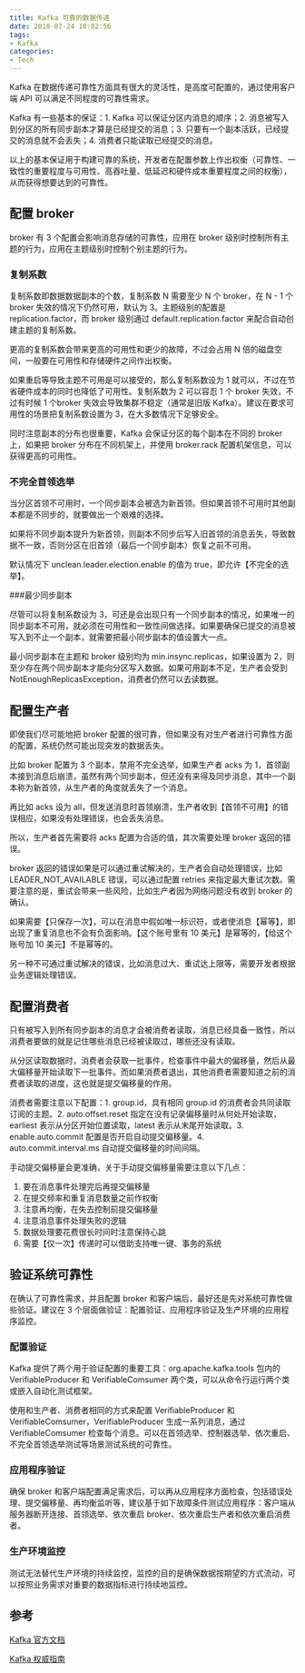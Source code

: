 ```yaml
---
title: Kafka 可靠的数据传递
date: 2018-07-24 10:02:56
tags:
- Kafka
categories:
- Tech
---
```


Kafka 在数据传递可靠性方面具有很大的灵活性，是高度可配置的，通过使用客户端 API 可以满足不同程度的可靠性需求。

Kafka 有一些基本的保证：1. Kafka 可以保证分区内消息的顺序；2. 消息被写入到分区的所有同步副本才算是已经提交的消息；3. 只要有一个副本活跃，已经提交的消息就不会丢失；4. 消费者只能读取已经提交的消息。

以上的基本保证用于构建可靠的系统，开发者在配置参数上作出权衡（可靠性、一致性的重要程度与可用性、高吞吐量、低延迟和硬件成本重要程度之间的权衡），从而获得想要达到的可靠性。





<!-- more -->

## 配置 broker

broker 有 3 个配置会影响消息存储的可靠性，应用在 broker 级别时控制所有主题的行为，应用在主题级别时控制个别主题的行为。



### 复制系数

复制系数即数据数据副本的个数，复制系数 N 需要至少 N 个 broker，在 N - 1 个 broker 失效的情况下仍然可用，默认为 3。主题级别的配置是 replication.factor，而 broker 级别通过 default.replication.factor 来配合自动创建主题的复制系数。

更高的复制系数会带来更高的可用性和更少的故障，不过会占用 N 倍的磁盘空间，一般要在可用性和存储硬件之间作出权衡。

如果重启等导致主题不可用是可以接受的，那么复制系数设为 1 就可以，不过在节省硬件成本的同时也降低了可用性。复制系数为 2 可以容忍 1 个 broker 失效，不过有时候 1 个broker 失效会导致集群不稳定（通常是旧版 Kafka）。建议在要求可用性的场景把复制系数设置为 3，在大多数情况下足够安全。

同时注意副本的分布也很重要，Kafka 会保证分区的每个副本在不同的 broker 上，如果把 broker 分布在不同机架上，并使用 broker.rack 配置机架信息，可以获得更高的可用性。



### 不完全首领选举

当分区首领不可用时，一个同步副本会被选为新首领。但如果首领不可用时其他副本都是不同步的，就要做出一个艰难的选择。

如果将不同步副本提升为新首领，则副本不同步后写入旧首领的消息丢失，导致数据不一致，否则分区在旧首领（最后一个同步副本）恢复之前不可用。

默认情况下 unclean.leader.election.enable 的值为 true，即允许【不完全的选举】。



###最少同步副本

尽管可以将复制系数设为 3，可还是会出现只有一个同步副本的情况，如果唯一的同步副本不可用，就必须在可用性和一致性间做选择。如果要确保已提交的消息被写入到不止一个副本，就需要把最小同步副本的值设置大一点。

最小同步副本在主题和 broker 级别均为 min.insync.replicas，如果设置为 2，则至少存在两个同步副本才能向分区写入数据。如果可用副本不足，生产者会受到 NotEnoughReplicasException，消费者仍然可以去读数据。





## 配置生产者

即使我们尽可能地把 broker 配置的很可靠，但如果没有对生产者进行可靠性方面的配置，系统仍然可能出现突发的数据丢失。

比如 broker 配置为 3 个副本，禁用不完全选举，如果生产者 acks 为 1，首领副本接到消息后崩溃，虽然有两个同步副本，但还没有来得及同步消息，其中一个副本称为新首领，从生产者的角度就丢失了一个消息。

再比如 acks 设为 all，但发送消息时首领崩溃，生产者收到【首领不可用】的错误相应，如果没有处理错误，也会丢失消息。

所以，生产者首先需要将 acks 配置为合适的值，其次需要处理 broker 返回的错误。

broker 返回的错误如果是可以通过重试解决的，生产者会自动处理错误，比如 LEADER_NOT_AVAILABLE 错误，可以通过配置 retries 来指定最大重试次数。需要注意的是，重试会带来一些风险，比如生产者因为网络问题没有收到 broker 的确认。

如果需要【只保存一次】，可以在消息中假如唯一标识符，或者使消息【幂等】，即出现了重复消息也不会有负面影响。【这个账号里有 10 美元】是幂等的，【给这个账号加 10 美元】不是幂等的。

另一种不可通过重试解决的错误，比如消息过大、重试达上限等，需要开发者根据业务逻辑处理错误。



## 配置消费者

只有被写入到所有同步副本的消息才会被消费者读取，消息已经具备一致性，所以消费者要做的就是记住哪些消息已经被读取过，哪些还没有读取。

从分区读取数据时，消费者会获取一批事件，检查事件中最大的偏移量，然后从最大偏移量开始读取下一批事件。而如果消费者退出，其他消费者需要知道之前的消费者读取的进度，这也就是提交偏移量的作用。

消费者需要注意以下配置：1. group.id，具有相同 group.id 的消费者会共同读取订阅的主题。2. auto.offset.reset 指定在没有记录偏移量时从何处开始读取，earliest 表示从分区开始位置读取，latest 表示从末尾开始读取。3. enable.auto.commit 配置是否开启自动提交偏移量。4. auto.commit.interval.ms 自动提交偏移量的时间间隔。

手动提交偏移量会更准确，关于手动提交偏移量需要注意以下几点：

1. 要在消息事件处理完后再提交偏移量
2. 在提交频率和重复消息数量之前作权衡
3. 注意再均衡，在失去控制前提交偏移量
4. 注意消息事件处理失败的逻辑
5. 数据处理要花费很长时间时注意保持心跳
6. 需要【仅一次】传递时可以借助支持唯一键、事务的系统





## 验证系统可靠性

在确认了可靠性需求，并且配置 broker 和客户端后，最好还是先对系统可靠性做些验证。建议在 3 个层面做验证：配置验证、应用程序验证及生产环境的应用程序监控。



### 配置验证

Kafka 提供了两个用于验证配置的重要工具：org.apache.kafka.tools 包内的 VerifiableProducer 和 VerifiableComsumer 两个类，可以从命令行运行两个类或嵌入自动化测试框架。

使用和生产者、消费者相同的方式来配置 VerifiableProducer 和 VerifiableComsumer，VerifiableProducer 生成一系列消息，通过 VerifiableComsumer 检查每个消息。可以在首领选举、控制器选举、依次重启、不完全首领选举测试等场景测试系统的可靠性。



### 应用程序验证

确保 broker 和客户端配置满足需求后，可以再从应用程序方面检查，包括错误处理、提交偏移量、再均衡监听等，建议基于如下故障条件测试应用程序：客户端从服务器断开连接、首领选举、依次重启 broker、依次重启生产者和依次重启消费者。



### 生产环境监控

测试无法替代生产环境的持续监控，监控的目的是确保数据按期望的方式流动，可以按照业务需求对重要的数据指标进行持续地监控。





## 参考

[Kafka 官方文档](http://kafka.apache.org/documentation/)

[Kafka 权威指南](http://shop.oreilly.com/product/0636920044123.do)

